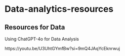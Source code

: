 # Data-analytics-resources
## Resources for Data
<p> Using ChatGPT-4o for Data Analysis </p>
https://youtu.be/U3UhtGYmfBw?si=9mQ4JAqYcEknrwuj
